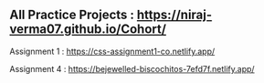 
## All Practice Projects : https://niraj-verma07.github.io/Cohort/


Assignment 1 : https://css-assignment1-co.netlify.app/

Assignment 4 : https://bejewelled-biscochitos-7efd7f.netlify.app/
